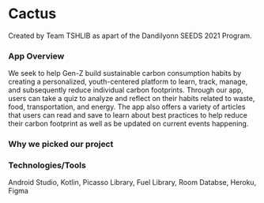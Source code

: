 # Cactus
Created by Team TSHLIB as apart of the Dandilyonn SEEDS 2021 Program.

### App Overview
We seek to help Gen-Z build sustainable carbon consumption habits by creating a personalized, youth-centered platform to learn, track, manage, and subsequently reduce individual carbon footprints. Through our app, users can take a quiz to analyze and reflect on their habits related to waste, food, transportation, and energy. The app also offers a variety of articles that users can read and save to learn about best practices to help reduce their carbon footprint as well as be updated on current events happening.

### Why we picked our project


### Technologies/Tools
Android Studio, Kotlin, Picasso Library, Fuel Library, Room Databse, Heroku, Figma
